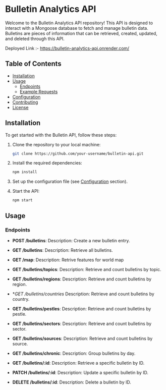 # Bulletin Analytics API

Welcome to the Bulletin Analytics API repository! This API is designed to interact with a Mongoose database to fetch and manage bulletin data. Bulletins are pieces of information that can be retrieved, created, updated, and deleted through this API.

Deployed Link :- https://bulletin-analytics-api.onrender.com/

## Table of Contents

- [Installation](#installation)
- [Usage](#usage)
  - [Endpoints](#endpoints)
  - [Example Requests](#example-requests)
- [Configuration](#configuration)
- [Contributing](#contributing)
- [License](#license)

## Installation

To get started with the Bulletin API, follow these steps:

1. Clone the repository to your local machine:

   ```bash
   git clone https://github.com/your-username/bulletin-api.git
   ```

2. Install the required dependencies:

   ```bash
   npm install
   ```

3. Set up the configuration file (see [Configuration](#configuration) section).

4. Start the API:

   ```bash
   npm start
   ```

## Usage

### Endpoints

- **POST /bulletins**:
  Description: Create a new bulletin entry.

- **GET /bulletins**:
  Description: Retrieve all bulletins.

- **GET /map**:
    Description: Retrive features for world map 

- **GET /bulletins/topics**:
  Description: Retrieve and count bulletins by topic.

- **GET /bulletins/regions**:
  Description: Retrieve and count bulletins by region.

- **GET /bulletins/countries*
  Description: Retrieve and count bulletins by country.

- **GET /bulletins/pestles**:
  Description: Retrieve and count bulletins by pestle.

- **GET /bulletins/sectors**:
  Description: Retrieve and count bulletins by sector.

- **GET /bulletins/sources**:
  Description: Retrieve and count bulletins by source.

- **GET /bulletins/chronic**:
  Description: Group bulletins by day.

- **GET /bulletins/:id**:
  Description: Retrieve a specific bulletin by ID.

- **PATCH /bulletins/:id**:
  Description: Update a specific bulletin by ID.

- **DELETE /bulletins/:id**:
  Description: Delete a bulletin by ID.

